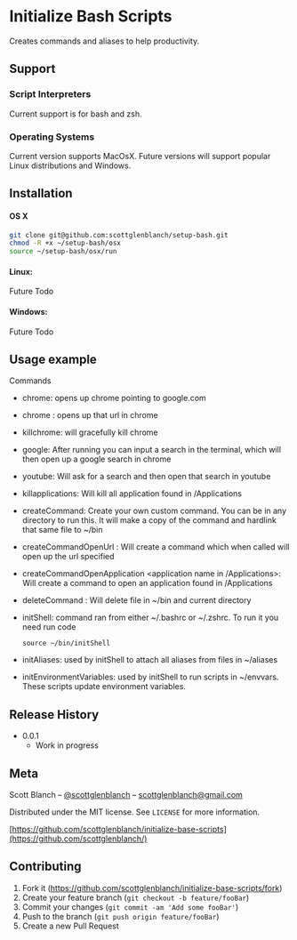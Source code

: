 # Initialize Bash Scripts

Creates commands and aliases to help productivity. 



## Support

### Script Interpreters
Current support is for bash and zsh.

### Operating Systems
Current version supports MacOsX. Future versions will support popular Linux distributions and Windows. 

## Installation

#### OS X

```sh
git clone git@github.com:scottglenblanch/setup-bash.git
chmod -R +x ~/setup-bash/osx  
source ~/setup-bash/osx/run
```

#### Linux:

Future Todo

#### Windows:

Future Todo

## Usage example

Commands

* chrome: opens up chrome pointing to google.com
* chrome <url>: opens up that url in chrome 
* killchrome: will gracefully kill chrome
* google: After running you can input a search in the terminal, which will then open up a google search in chrome
* youtube: Will ask for a search and then open that search in youtube
* killapplications: Will kill all application found in /Applications
* createCommand: Create your own custom command. You can be in any directory to run this. It will make a copy of the command and hardlink that same file to ~/bin  
* createCommandOpenUrl <command name> <url>: Will create a command which when called will open up the url specified
* createCommandOpenApplication <command name> <application name in /Applications>: Will create a command to open an application found in /Applications  
* deleteCommand <command name>: Will delete file in ~/bin and current directory  
* initShell: command ran from either ~/.bashrc or ~/.zshrc. To run it you need run code 
  
  ```source ~/bin/initShell```   
* initAliases: used by initShell to attach all aliases from files in ~/aliases
* initEnvironmentVariables: used by initShell to run scripts in ~/envvars. These scripts update environment variables. 


## Release History
* 0.0.1
    * Work in progress

## Meta

Scott Blanch – [@scottglenblanch](https://twitter.com/scottglenblanch) – scottglenblanch@gmail.com

Distributed under the MIT license. See ``LICENSE`` for more information.

[https://github.com/scottglenblanch/initialize-base-scripts](https://github.com/scottglenblanch/)

## Contributing

1. Fork it (<https://github.com/scottglenblanch/initialize-base-scripts/fork>)
2. Create your feature branch (`git checkout -b feature/fooBar`)
3. Commit your changes (`git commit -am 'Add some fooBar'`)
4. Push to the branch (`git push origin feature/fooBar`)
5. Create a new Pull Request



